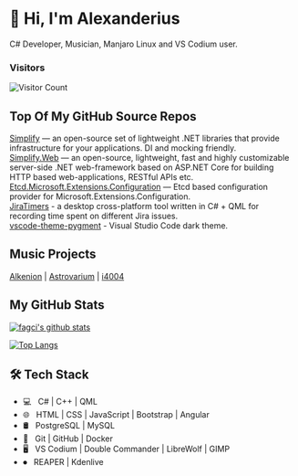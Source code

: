 <h1>👋 Hi, I'm Alexanderius</h1>

C# Developer, Musician, Manjaro Linux and VS Codium user.  

### Visitors
![Visitor Count](https://profile-counter.glitch.me/{i4004}/count.svg)

## Top Of My GitHub Source Repos

[Simplify](https://github.com/SimplifyNet/Simplify) — an open-source set of lightweight .NET libraries that provide infrastructure for your applications. DI and mocking friendly.  
[Simplify.Web](https://github.com/SimplifyNet/Simplify.Web) — an open-source, lightweight, fast and highly customizable server-side .NET web-framework based on ASP.NET Core for building HTTP based web-applications, RESTful APIs etc.  
[Etcd.Microsoft.Extensions.Configuration](https://github.com/SimplifyNet/Etcd.Microsoft.Extensions.Configuration) — Etcd based configuration provider for Microsoft.Extensions.Configuration.  
[JiraTimers](https://github.com/i4004/JiraTimers) - a desktop cross-platform tool written in C# + QML for recording time spent on different Jira issues.  
[vscode-theme-pygment](https://github.com/i4004/vscode-theme-pygment) - Visual Studio Code dark theme.

## Music Projects

[Alkenion](https://alkenion.com) | [Astrovarium](https://alkenion.com/astrovariumDiscography) | [i4004](https://alkenion.com/i4004Discography)

## My GitHub Stats

[![fagci's github stats](https://github-readme-stats.vercel.app/api?username=i4004&show_icons=true&hide_title=true&theme=algolia)](https://github.com/anuraghazra/github-readme-stats)

[![Top Langs](https://github-readme-stats.vercel.app/api/top-langs/?username=i4004&layout=compact&hide_title=true&theme=algolia)](https://github.com/anuraghazra/github-readme-stats)

## 🛠 Tech Stack

- 💻 &nbsp;  C# | C++ | QML
- 🌐 &nbsp; HTML | CSS | JavaScript | Bootstrap | Angular
- 🛢 &nbsp; PostgreSQL | MySQL
- 🔧 &nbsp; Git | GitHub |  Docker
- 🖥 &nbsp; VS Codium | Double Commander | LibreWolf | GIMP
- ⏺ &nbsp; REAPER | Kdenlive
